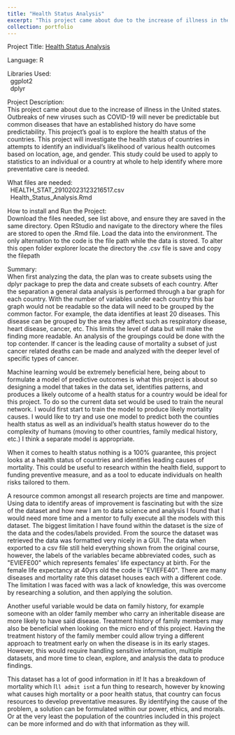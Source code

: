 ```yaml
---
title: "Health Status Analysis"
excerpt: "This project came about due to the increase of illness in the United states. Outbreaks of new viruses such as COVID-19 will never be predictable but common diseases that have an established history do have some predictability. This project’s goal is to explore the health status of the countries. This project will investigate the health status of countries in attempts to identify an individual’s likelihood of various health outcomes based on location, age, and gender. This study could be used to apply to statistics to an individual or a country at whole to help identify where more preventative care is needed."
collection: portfolio
---
```



Project Title: [Health Status Analysis](https://github.com/laurenthompson4477/laurenthompson4477.github.io/blob/main/Health_Status/Health_Status_Analysis.Rmd)

Language: R

Libraries Used: <br>
&ensp;ggplot2 <br>
&ensp;dplyr

Project Description: <br>
This project came about due to the increase of illness in the United states. Outbreaks of new viruses such as COVID-19 will never be predictable but common diseases that have an established history do have some predictability. This project’s goal is to explore the health status of the countries. This project will investigate the health status of countries in attempts to identify an individual’s likelihood of various health outcomes based on location, age, and gender. This study could be used to apply to statistics to an individual or a country at whole to help identify where more preventative care is needed.

What files are needed:<br>
	&ensp;HEALTH_STAT_29102023123216517.csv<br>
	&ensp;Health_Status_Analysis.Rmd

How to install and Run the Project:<br>
Download the files needed, see list above, and ensure they are saved in the same directory. Open RStudio and navigate to the directory where the files are stored to open the .Rmd file. Load the data into the environment. The only alternation to the code is the file path while the data is stored. To alter this open folder explorer locate the directory the .csv file is save and copy the filepath

Summary:<br>
When first analyzing the data, the plan was to create subsets using the dplyr package to prep the data and create subsets of each country. After the separation a general data analysis is performed through a bar graph for each country. With the number of variables under each country this bar graph would not be readable so the data will need to be grouped by the common factor. For example, the data identifies at least 20 diseases. This disease can be grouped by the area they affect such as respiratory disease, heart disease, cancer, etc. This limits the level of data but will make the finding more readable. An analysis of the groupings could be done with the top contender. If cancer is the leading cause of mortality a subset of just cancer related deaths can be made and analyzed with the deeper level of specific types of cancer.

Machine learning would be extremely beneficial here, being about to formulate a model of predictive outcomes is what this project is about so designing a model that takes in the data set, identifies patterns, and produces a likely outcome of a health status for a country would be ideal for this project. To do so the current data set would be used to train the neural network. I would first start to train the model to produce likely mortality causes. I would like to try and use one model to predict both the counties health status as well as an individual’s health status however do to the complexity of humans (moving to other countries, family medical history, etc.) I think a separate model is appropriate.

When it comes to health status nothing is a 100% guarantee, this project looks at a health status of countries and identifies leading causes of mortality. This could be useful to research within the health field, support to funding preventive measure, and as a tool to educate individuals on health risks tailored to them.

A resource common amongst all research projects are time and manpower. Using data to identify areas of improvement is fascinating but with the size of the dataset and how new I am to data science and analysis I found that I would need more time and a mentor to fully execute all the models with this dataset. 
The biggest limitation I have found within the dataset is the size of the data and the codes/labels provided. From the source the dataset was retrieved the data was formatted very nicely in a GUI. The data when exported to a csv file still held everything shown from the original course, however, the labels of the variables became abbreviated codes, such as "EVIEFE00" which represents females’ life expectancy at birth. For the female life expectancy at 40yrs old the code is "EVIEFE40". There are many diseases and mortality rate this dataset houses each with a different code. The limitation I was faced with was a lack of knowledge, this was overcome by researching a solution, and then applying the solution. 

Another useful variable would be data on family history, for example someone with an older family member who carry an inheritable disease are more likely to have said disease. Treatment history of family members may also be beneficial when looking on the micro end of this project. Having the treatment history of the family member could allow trying a different approach to treatment early on when the disease is in its early stages. However, this would require handling sensitive information, multiple datasets, and more time to clean, explore, and analysis the data to produce findings.

This dataset has a lot of good information in it! It has a breakdown of mortality which I`ll admit isn`t a fun thing to research, however by knowing what causes high mortality or a poor health status, that country can focus resources to develop preventative measures. By identifying the cause of the problem, a solution can be formulated within our power, ethics, and morals. Or at the very least the population of the countries included in this project can be more informed and do with that information as they will.

